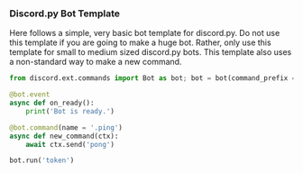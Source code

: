### Discord.py Bot Template
Here follows a simple, very basic bot template for discord.py. Do not use this template if you are going to make a huge bot. Rather, only use this template for small to medium sized discord.py bots. This template also uses a non-standard way to make a new command.

```python
from discord.ext.commands import Bot as bot; bot = bot(command_prefix = '')

@bot.event
async def on_ready():
	print('Bot is ready.')

@bot.command(name = '.ping')
async def new_command(ctx):
	await ctx.send('pong')

bot.run('token')
```

